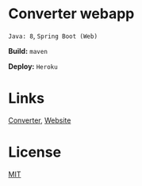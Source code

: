 # Converter webapp
`Java: 8`, `Spring Boot (Web)`

**Build:** `maven`

**Deploy:** `Heroku`

# Links
[Converter](https://github.com/EgorKrivosheev/converter "EgorKrivosheev/converter"),
[Website](https://convert3r.herokuapp.com/ "convert3r.herokuapp.com")

# License
[MIT](https://github.com/EgorKrivosheev/converter-webapp/blob/master/LICENSE)
